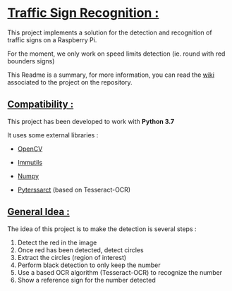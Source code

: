 # <ins> Traffic Sign Recognition : </ins>

This project implements a solution for the detection and recognition of traffic signs on a Raspberry Pi.  

For the moment, we only work on speed limits detection (ie. round with red bounders signs)

This Readme is a summary, for more information, you can read the [wiki](https://gitlab.com/julienbrunet21/traffic-sign-recognition/wikis/wiki/home) associated to the project on the repository. 

## <ins> Compatibility : </ins>
This project has been developed to work with **Python 3.7**

It uses some external libraries :
<ul>
<li> 

[OpenCV](https://opencv-python-tutroals.readthedocs.io/en/latest/py_tutorials/py_setup/py_intro/py_intro.html) 

</li>
<li> 

[Immutils](https://github.com/jrosebr1/imutils) 

</li>
<li> 

[Numpy](https://numpy.org/) 

</li>
<li> 

[Pyterssarct](https://github.com/madmaze/pytesseract) (based on Tesseract-OCR) 


</li>
</ul>

## <ins> General Idea : </ins>
The idea of this project is to make the detection is several steps :
<ol>
    <li> Detect the red in the image </li>
    <li> Once red has been detected, detect circles </li>
    <li> Extract the circles (region of interest) </li>
    <li> Perform black detection to only keep the number </li>
    <li> Use a based OCR algorithm (Tesseract-OCR) to recognize the number </li>
    <li> Show a reference sign for the number detected </li>
</ol>
